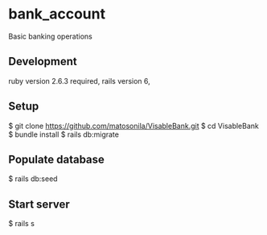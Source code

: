 # bank_account
Basic banking operations

## Development
ruby version 2.6.3 required,
rails version 6,
## Setup
$ git clone https://github.com/matosonila/VisableBank.git
$ cd VisableBank
$ bundle install
$ rails db:migrate
## Populate database
$ rails db:seed
## Start server
$ rails s
